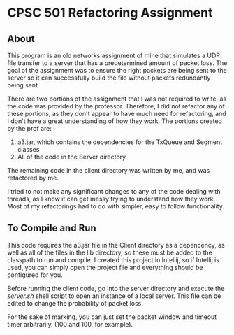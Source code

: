 # CPSC 501 Refactoring Assignment

## About
This program is an old networks assignment of mine that simulates a UDP file transfer to a server that has a predetermined amount of packet loss. The goal of the assignment was to ensure the right packets are being sent to the server so it can successfully build the file without packets redundantly being sent.

There are two portions of the assignment that I was not required to write, as the code was provided by the professor. Therefore, I did not refactor any of these portions, as they don't appear to have much need for refactoring, and I don't have a great understanding of how they work. The portions created by the prof are:
1. a3.jar, which contains the dependencies for the TxQueue and Segment classes
2. All of the code in the Server directory

The remaining code in the client directory was written by me, and was refactored by me.

I tried to not make any significant changes to any of the code dealing with threads, as I know it can get messy trying to understand how they work. Most of my refactorings had to do with simpler, easy to follow functionality.

## To Compile and Run
This code requires the a3.jar file in the Client directory as a depencency, as well as all of the files in the lib directory, so these must be added to the classpath to run and compile. I created this project in Intellij, so if Intellij is used, you can simply open the project file and everything should be configured for you.

Before running the client code, go into the server directory and execute the *server.sh* shell script to open an instance of a local server. This file can be edited to change the probability of packet loss.

For the sake of marking, you can just set the packet window and timeout timer arbitrarily, (100 and 100, for example).

